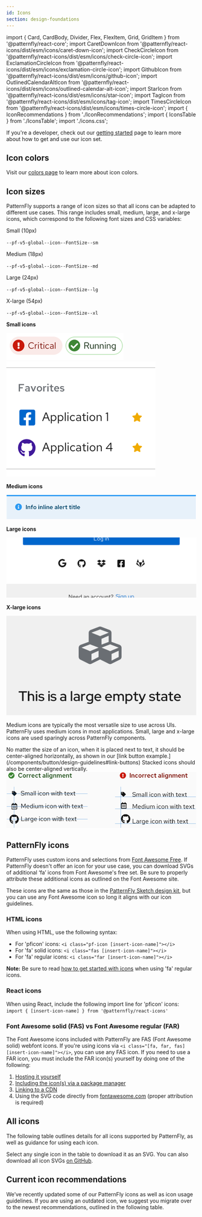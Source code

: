 ```yaml
---
id: Icons
section: design-foundations
---
```

import { Card, CardBody, Divider, Flex, FlexItem, Grid, GridItem } from '@patternfly/react-core';
import CaretDownIcon from '@patternfly/react-icons/dist/esm/icons/caret-down-icon';
import CheckCircleIcon from '@patternfly/react-icons/dist/esm/icons/check-circle-icon';
import ExclamationCircleIcon from '@patternfly/react-icons/dist/esm/icons/exclamation-circle-icon';
import GithubIcon from '@patternfly/react-icons/dist/esm/icons/github-icon';
import OutlinedCalendarAltIcon from '@patternfly/react-icons/dist/esm/icons/outlined-calendar-alt-icon';
import StarIcon from '@patternfly/react-icons/dist/esm/icons/star-icon';
import TagIcon from '@patternfly/react-icons/dist/esm/icons/tag-icon';
import TimesCircleIcon from '@patternfly/react-icons/dist/esm/icons/times-circle-icon';
import { IconRecommendations } from './IconRecommendations';
import { IconsTable } from './IconsTable';
import './icons.css';

If you're a developer, check out our [getting started](/get-started/develop#using-styles) page to learn more about how to get and use our icon set.

## Icon colors
Visit our [colors page](/design-foundations/colors) to learn more about icon colors.

## Icon sizes
<Grid gutter="md">
  <GridItem xl={6} lg={12} className="ws-icons-gridtext">
    <p>
      PatternFly supports a range of icon sizes so that all icons can be adapted to different use cases. This range includes small, medium, large, and x-large icons, which correspond to the following font sizes and CSS variables:
    </p>
    <Flex className="ws-icon-sizes ws-icon-sizes-sm" alignItems={{ default: 'alignItemsFlexStart' }}>
      <FlexItem className="ws-icon-size">
        <CheckCircleIcon size="sm" />
      </FlexItem>
      <FlexItem>
        <p>Small (10px)</p>
        <code className="ws-code ws-icon-code">--pf-v5-global--icon--FontSize--sm</code>
      </FlexItem>
    </Flex>
    <Flex className="ws-icon-sizes ws-icon-sizes-md" alignItems={{ default: 'alignItemsFlexStart' }}>
      <FlexItem className="ws-icon-size">
        <CheckCircleIcon size="md" />
      </FlexItem>
      <FlexItem>
        <p>Medium (18px)</p>
        <code className="ws-code ws-icon-code">--pf-v5-global--icon--FontSize--md</code>
      </FlexItem>
    </Flex>
    <Flex className="ws-icon-sizes ws-icon-sizes-lg" alignItems={{ default: 'alignItemsFlexStart' }}>
      <FlexItem className="ws-icon-size">
        <CheckCircleIcon size="lg" />
      </FlexItem>
      <FlexItem>
        <p>Large (24px)</p>
        <code className="ws-code ws-icon-code">--pf-v5-global--icon--FontSize--lg</code>
      </FlexItem>
    </Flex>
    <Flex className="ws-icon-sizes ws-icon-sizes-xl" alignItems={{ default: 'alignItemsFlexStart' }}>
      <FlexItem className="ws-icon-size">
        <CheckCircleIcon size="xl" />
      </FlexItem>
      <FlexItem>
        <p>X-large (54px)</p>
        <code className="ws-code ws-icon-code">--pf-v5-global--icon--FontSize--xl</code>
      </FlexItem>
    </Flex>
  </GridItem>
  <GridItem xl={5} xlOffset={7} lg={12} xlRowSpan={2} >
    <Card className="ws-icon-size-examples">
      <CardBody>
        <p><b>Small icons</b></p>
        <Flex alignItems={{ default: 'alignItemsFlexStart' }}>
          <FlexItem>
            <img src="./sm-icons-1.png" alt="Small icons" className="ws-sm-icons ws-sm-icons-1" />
          </FlexItem>
          <FlexItem grow={{ default: 'grow' }}>
            <img src="./sm-icons-2.png" alt="Small icons" className="ws-sm-icons ws-sm-icons-2" />
          </FlexItem>
        </Flex>
        <p><b>Medium icons</b></p>
        <img src="./md-icons.png" alt="Medium icons" className="ws-md-icons" />
        <p><b>Large icons</b></p>
        <img src="./lg-icons.png" alt="Large icons" className="ws-lg-icons" />
        <p><b>X-large icons</b></p>
        <img src="./xl-icons.png" alt="Extra large icons" className="ws-xl-icons" />
      </CardBody>
    </Card>
    <p>
      Medium icons are typically the most versatile size to use across UIs. PatternFly uses medium icons in most applications. Small, large and x-large icons are used sparingly across PatternFly components. 
    </p>
  </GridItem>
  <GridItem xl={6} lg={12} className="ws-icons-gridtext ws-icons-alignment-section">
    No matter the size of an icon, when it is placed next to text, it should be center-aligned horizontally, as shown in our [link button example.](/components/button/design-guidelines#link-buttons) Stacked icons should also be center-aligned vertically.
    <div><img src="./icon_alignment.png" alt="Icon alignment" className="ws-icon-alignment" /></div>
  </GridItem>
</Grid>

## PatternFly icons
PatternFly uses custom icons and selections from <a href="https://fontawesome.com/icons?d=gallery&m=free">Font Awesome Free</a>. If PatternFly doesn't offer an icon for your use case, you can download SVGs of additional ‘fa’ icons from Font Awesome's free set. Be sure to properly attribute these additional icons as outlined on the Font Awesome site.

These icons are the same as those in the [PatternFly Sketch design kit](/get-started/design#whats-in-the-design-kit), but you can use any Font Awesome icon so long it aligns with our icon guidelines.

### HTML icons 
When using HTML, use the following syntax:

- For 'pficon' icons: `<i class="pf-icon [insert-icon-name]"></i>`<br />
- For 'fa' solid icons: `<i class="fas [insert-icon-name]"></i>`<br />
- For 'fa' regular icons: `<i class="far [insert-icon-name]"></i>`<br />

**Note:** Be sure to read [how to get started with icons](/get-started/develop#using-styles) when using 'fa' regular icons.

### React icons
When using React, include the following import line for 'pficon' icons: `import { [insert-icon-name] } from '@patternfly/react-icons'`

### Font Awesome solid (FAS) vs Font Awesome regular (FAR)
The Font Awesome icons included with PatternFly are FAS (Font Awesome solid) webfont icons. If you're using icons via `<i class="[fa, far, fas] [insert-icon-name]"></i>`, you can use any FAS icon. If you need to use a FAR icon, you must include the FAR icon(s) yourself by doing one of the following:

1. [Hosting it yourself](https://fontawesome.com/how-to-use/on-the-web/setup/hosting-font-awesome-yourself)
2. [Including the icon(s) via a package manager](https://fontawesome.com/how-to-use/on-the-web/setup/using-package-managers)
3. [Linking to a CDN](https://cdnjs.com/libraries/font-awesome)
4. Using the SVG code directly from [fontawesome.com](https://fontawesome.com) (proper attribution is required)


## All icons 

The following table outlines details for all icons supported by PatternFly, as well as guidance for using each icon.

Select any single icon in the table to download it as an SVG. You can also download all icon SVGs <a href="https://github.com/patternfly/patternfly-design/raw/master/resources/patternfly-icon-svgs/patternfly-icons.zip">on GitHub</a>.

<IconsTable />

<Divider className="ws-icons-divider" />

## Current icon recommendations
We’ve recently updated some of our PatternFly icons as well as icon usage guidelines. If you are using an outdated icon, we suggest you migrate over to the newest recommendations, outlined in the following table.

<IconRecommendations />
